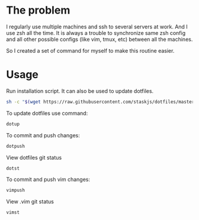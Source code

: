 # The problem

I regularly use multiple machines and ssh to several servers at work. And I use zsh all the time.
It is always a trouble to synchronize same zsh config and all other possible configs (like vim, tmux, etc) between all the machines.

So I created a set of command for myself to make this routine easier.

# Usage

Run installation script. It can also be used to update dotfiles.
```sh
sh -c "$(wget https://raw.githubusercontent.com/staskjs/dotfiles/master/install.sh -O -)"
```

To update dotfiles use command:
```sh
dotup
```

To commit and push changes:
```sh
dotpush
```

View dotfiles git status
```sh
dotst
```

To commit and push vim changes:
```sh
vimpush
```

View .vim git status
```sh
vimst
```
